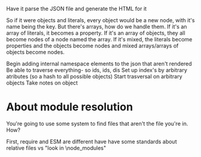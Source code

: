 Have it parse the JSON file and generate the HTML for it

So if it were objects and literals, every object would be a new node, with it's name being the key.
But there's arrays, how do we handle them.
If it's an array of literals, it becomes a property.
If it's an array of objects, they all become nodes of a node named the array.
If it's mixed, the literals become properties and the objects become nodes and mixed arrays/arrays of objects become nodes.




Begin adding internal namespace elements to the json that aren't rendered
Be able to traverse everything- so ids, ids, dis
Set up index's by arbitrary atributes (so a hash to all possible objects)
Start trasversal on arbitrary objects
Take notes on object


# About module resolution

You're going to use some system to find files that aren't the file you're in. How?

First, require and ESM are different have have some standards about relative files vs "look in \node_modules"
